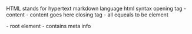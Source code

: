HTML stands for hypertext markdown language
html syntax
opening tag - <tagname>
content - content goes here
closing tag - </tagname>
all equeals to be element

<!DOCTYPE>
<html> - root element
<head> - contains meta info
<title> - specifies title of webpage
<body> - visible page content


<div> takes up entire line
generic container use for "flow" of content
block-level element

<span> generic inline container

attributes are always defined in an opening tag
commonly use attributes
    id - specifies a unique id for an element
    class - specifies one or more classnames for an element
    src- specifies the URL for an image
    alt- specifies alternative text for image, when image can't be displayed
    href- specifies the URL for a link
    style- specifies an inline CSS style for an element


Tables
- A table is defined with a <table> tag
- Each table row is defined with the <tr> tag
- A table header is defined with the <th> tag
    - by default, table headings are bold and centered
- A table data/cell is defined with the <td> tag

Advanced Concepts
Forms are how we get input from user
Objectives
    use the <form> tag
    use the <input> tag
    use the <label> tag
    writing simple validations

The <form> tag
    a container for inputs
    "action" attribute - URL to send form data to
    "method" Attribute - type of HTTP request
        GET request
        POST request
    Block-level element
    <form action="" method=""> All imputs go here</form>

The <input> TAG
    content that goes inside the <form> tag
    <input> is a self-closing tag and an inline element
    commonly used input types
        text
        email
        password
        date
        color
        file
        checkbox
        radio

The <label> TAG
    allow us to add captions to individual elements in a form
    two ways of using labels
        <input> nested inside <label>
        using "for" and "id" attributes
            <lebel>
                username:
                <input type="text" placeholder="username>
            </label>
        <label for="username">username:</label>
        <input id="username type="text" placeholder="username">